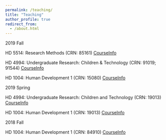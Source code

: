 ```yaml
---
permalink: /teaching/
title: "Teaching"
author_profile: true
redirect_from: 
  - /about.html
---
```


2019 Fall

HD 5514: Research Methods (CRN: 85161) [CourseInfo](https://koeunchoi.github.io/teaching/2019-08-teaching-3)

HD 4994: Undergraduate Research: Children & Technology (CRN: 91019; 91544) [CourseInfo](https://koeunchoi.github.io/teaching/2019-08-teaching-2)

HD 1004: Human Development 1 (CRN: 15080) [CourseInfo](https://koeunchoi.github.io/teaching/2019-08-teaching-1)


2019 Spring

HD 4994: Undergraduate Research: Children and Technology (CRN: 19013) [CourseInfo](https://koeunchoi.github.io/teaching/2019-01-teaching-2)

HD 1004: Human Development 1 (CRN: 19013) [CourseInfo](https://koeunchoi.github.io/teaching/2019-01-teaching-1)


2018 Fall

HD 1004: Human Development 1 (CRN: 84910) [CourseInfo](https://koeunchoi.github.io/teaching/2018-08-teaching-1)
